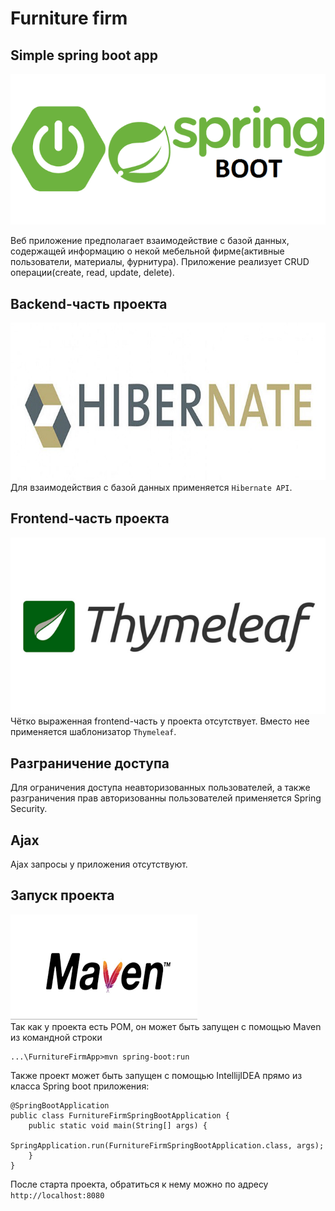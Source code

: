 # Furniture firm
## Simple spring boot app

![markdown logo](./mdfiles/images/logos/spring-boot-logo.png)</br>

Веб приложение предполагает взаимодействие с базой
данных, содержащей информацию о некой мебельной
фирме(активные пользователи, материалы, фурнитура).
Приложение реализует CRUD операции(create, read,
update, delete).

## Backend-часть проекта
![markdown logo](./mdfiles/images/logos/hibernate-logo.jpeg)</br>
Для взаимодействия с базой данных применяется `Hibernate API`.

## Frontend-часть проекта
![markdown logo](./mdfiles/images/logos/thymeleaf-logo.png)</br>
Чётко выраженная frontend-часть у проекта отсутствует. Вместо нее
применяется шаблонизатор `Thymeleaf`.

## Разграничение доступа
Для ограничения доступа неавторизованных пользователей, а также
разграничения прав авторизованны пользователей применяется Spring Security.

## Ajax
Ajax запросы у приложения отсутствуют.

## Запуск проекта
![markdown logo](./mdfiles/images/logos/maven-logo.png)</br>
Так как у проекта есть POM, он может быть запущен с помощью
Maven из командной строки
```
...\FurnitureFirmApp>mvn spring-boot:run
```
Также проект может быть запущен с помощью IntellijIDEA прямо
из класса Spring boot приложения:
```
@SpringBootApplication
public class FurnitureFirmSpringBootApplication {
    public static void main(String[] args) {
        SpringApplication.run(FurnitureFirmSpringBootApplication.class, args);
    }
}
```
После старта проекта, обратиться к нему можно по адресу
`http://localhost:8080`